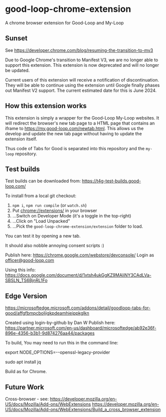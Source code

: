 # good-loop-chrome-extension

A chrome browser extension for Good-Loop and My-Loop

## Sunset

See <https://developer.chrome.com/blog/resuming-the-transition-to-mv3>

Due to Google Chrome's transition to Manifest V3, we are no longer able to support this extension. This extension is now deprecated and will no longer be updated. 

Current users of this extension will receive a notification of discontinuation. They will be able to continue using the extension until Google finally phases out Manifest V2 support. The current estimated date for this is June 2024.

## How this extension works

This extension is simply a wrapper for the Good-Loop My-Loop websites. It will redirect the browser's new tab page to a HTML page that contains an iframe to <https://my.good-loop.com/newtab.html>. This allows us the develop and update the new tab page without having to update the extension itself.

Thus code of Tabs for Good is separated into this repository and the `my-loop` repository.

## Test builds

Test builds can be downloaded from: https://t4g-test-builds.good-loop.com/

To install from a local git checkout:

1. `npm i`, `npm run compile` (or `watch.sh`)
2. Put <chrome://extensions/> in your browser
3. ...Switch on Developer Mode (it's a toggle in the top-right)
4. ...Click on "Load Unpacked"
5. ...Pick the `good-loop-chrome-extension/extension` folder to load.

You can test it by opening a new tab.

It should also nobble annoying consent scripts :)

Publish here: https://chrome.google.com/webstore/devconsole/
Login as officer@good-loop.com

Using this info: https://docs.google.com/document/d/1xtsh4ukGgKZ9MAliNY3CAdLVa-SBSLN_TS6BjnRL1Fo


## Edge Version

https://microsoftedge.microsoft.com/addons/detail/goodloop-tabs-for-good/affgfbmpcboljigkpdeamhieippkglkn

Created using login-by-github by Dan W
Publish here: https://partner.microsoft.com/en-us/dashboard/microsoftedge/ab92e36f-896e-4356-b3b1-9d874276aa44/packages

To build, 
You may need to run this in the command line:

export NODE_OPTIONS=--openssl-legacy-provider

sudo apt install jq

Build as for Chrome.

## Future Work

Cross-browser - see: 
https://developer.mozilla.org/en-US/docs/Mozilla/Add-ons/WebExtensions
https://developer.mozilla.org/en-US/docs/Mozilla/Add-ons/WebExtensions/Build_a_cross_browser_extension
